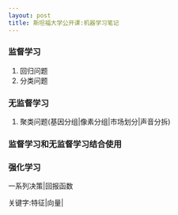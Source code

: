 ```yaml
---
layout: post
title: 斯坦福大学公开课:机器学习笔记
---
```


### 监督学习
1. 回归问题
2. 分类问题

### 无监督学习
1. 聚类问题(基因分组|像素分组|市场划分|声音分拆)

### 监督学习和无监督学习结合使用

### 强化学习

一系列决策\|回报函数

关键字:特征\|向量\|

